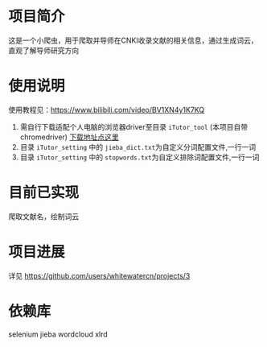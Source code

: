 # 项目简介

这是一个小爬虫，用于爬取并导师在CNKI收录文献的相关信息，通过生成词云，直观了解导师研究方向

# 使用说明
使用教程见：https://www.bilibili.com/video/BV1XN4y1K7KQ
1. 需自行下载适配个人电脑的浏览器driver至目录 `iTutor_tool` (本项目自带chromedriver) [下载地址点这里](https://www.selenium.dev/zh-cn/documentation/webdriver/getting_started/install_drivers/)
2. 目录 `iTutor_setting` 中的 `jieba_dict.txt`为自定义分词配置文件,一行一词
3. 目录 `iTutor_setting` 中的 `stopwords.txt`为自定义排除词配置文件,一行一词

# 目前已实现
爬取文献名，绘制词云

# 项目进展
详见 https://github.com/users/whitewatercn/projects/3

# 依赖库
selenium
jieba
wordcloud
xlrd
